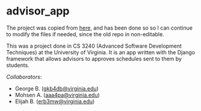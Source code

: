 # advisor_app

The project was copied from [here](https://github.com/uva-cs3240-s23/project-b-17), and has been done so so I can continue to modify the files if needed, since the old repo in non-editable.

This was a project done in CS 3240 (Advanced Software Development Techniques) at the University of Virginia. It is an app written with the Django framework that allows advisors to approves schedules sent to them by students.

*Collaborators*:
+ George B. (gkb4db@virginia.edu)
+ Mohsen A. (aaa4pa@virginia.edu)
+ Elijah B. (erb3mw@virginia.edu)

